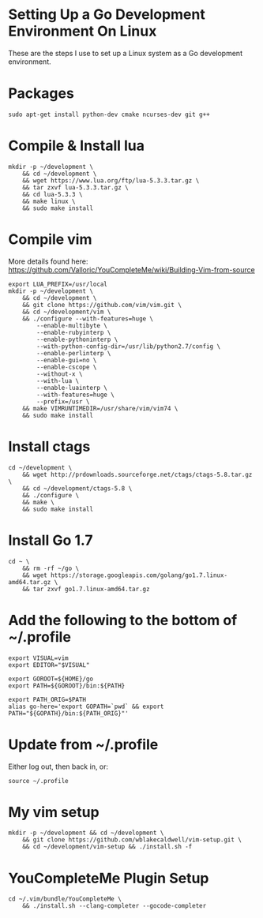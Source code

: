 # Setting Up a Go Development Environment On Linux

These are the steps I use to set up a Linux system as a Go development environment.


# Packages

    sudo apt-get install python-dev cmake ncurses-dev git g++

# Compile & Install lua

    mkdir -p ~/development \
        && cd ~/development \
        && wget https://www.lua.org/ftp/lua-5.3.3.tar.gz \
        && tar zxvf lua-5.3.3.tar.gz \
        && cd lua-5.3.3 \
        && make linux \
        && sudo make install

# Compile vim

More details found here: https://github.com/Valloric/YouCompleteMe/wiki/Building-Vim-from-source

    export LUA_PREFIX=/usr/local
    mkdir -p ~/development \
        && cd ~/development \
        && git clone https://github.com/vim/vim.git \
        && cd ~/development/vim \
        && ./configure --with-features=huge \
            --enable-multibyte \
            --enable-rubyinterp \
            --enable-pythoninterp \
            --with-python-config-dir=/usr/lib/python2.7/config \
            --enable-perlinterp \
            --enable-gui=no \
            --enable-cscope \
            --without-x \
            --with-lua \
            --enable-luainterp \
            --with-features=huge \
            --prefix=/usr \
        && make VIMRUNTIMEDIR=/usr/share/vim/vim74 \
        && sudo make install
    
# Install ctags

    cd ~/development \
        && wget http://prdownloads.sourceforge.net/ctags/ctags-5.8.tar.gz \
        && cd ~/development/ctags-5.8 \
        && ./configure \
        && make \
        && sudo make install


# Install Go 1.7

    cd ~ \
        && rm -rf ~/go \
        && wget https://storage.googleapis.com/golang/go1.7.linux-amd64.tar.gz \
        && tar zxvf go1.7.linux-amd64.tar.gz


# Add the following to the bottom of ~/.profile

    export VISUAL=vim
    export EDITOR="$VISUAL"

    export GOROOT=${HOME}/go
    export PATH=${GOROOT}/bin:${PATH}

    export PATH_ORIG=$PATH
    alias go-here='export GOPATH=`pwd` && export PATH="${GOPATH}/bin:${PATH_ORIG}"'


# Update from ~/.profile

Either log out, then back in, or:

    source ~/.profile


# My vim setup

    mkdir -p ~/development && cd ~/development \
        && git clone https://github.com/wblakecaldwell/vim-setup.git \
        && cd ~/development/vim-setup && ./install.sh -f


# YouCompleteMe Plugin Setup

    cd ~/.vim/bundle/YouCompleteMe \
        && ./install.sh --clang-completer --gocode-completer

